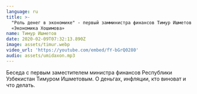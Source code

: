 ```yaml
---
language: ru
title: >-
  "Роль денег в экономике" - первый замминистра финансов Тимур Ишметов /
  «Экономика Хошимова»
name: Тимур Ишметов
date: 2020-02-09T07:32:13.890Z
image: assets/timur.webp
video_url: 'https://youtube.com/embed/fY-bGrQ0280'
audio: assets/umidaxon.mp3
---
```

Беседа с первым заместителем министра финансов Республики Узбекистан Тимуром Ишметовым. О деньгах, инфляции, кто виноват и что делать.
